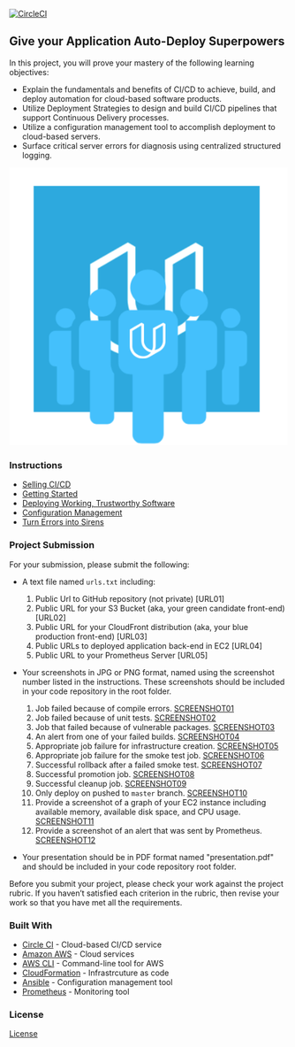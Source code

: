 [![CircleCI](https://dl.circleci.com/status-badge/img/gh/Behordeun/ALX_T_Cloud_DevOps_Project_3/tree/master.svg?style=svg)](https://dl.circleci.com/status-badge/redirect/gh/Behordeun/ALX_T_Cloud_DevOps_Project_3/tree/master)

## Give your Application Auto-Deploy Superpowers

In this project, you will prove your mastery of the following learning objectives:

- Explain the fundamentals and benefits of CI/CD to achieve, build, and deploy automation for cloud-based software products.
- Utilize Deployment Strategies to design and build CI/CD pipelines that support Continuous Delivery processes.
- Utilize a configuration management tool to accomplish deployment to cloud-based servers.
- Surface critical server errors for diagnosis using centralized structured logging.

![Diagram of CI/CD Pipeline we will be building.](udapeople.png)

### Instructions

* [Selling CI/CD](instructions/0-selling-cicd.md)
* [Getting Started](instructions/1-getting-started.md)
* [Deploying Working, Trustworthy Software](instructions/2-deploying-trustworthy-code.md)
* [Configuration Management](instructions/3-configuration-management.md)
* [Turn Errors into Sirens](instructions/4-turn-errors-into-sirens.md)

### Project Submission

For your submission, please submit the following:

- A text file named `urls.txt` including:

  1. Public Url to GitHub repository (not private) [URL01]
  2. Public URL for your S3 Bucket (aka, your green candidate front-end) [URL02]
  3. Public URL for your CloudFront distribution (aka, your blue production front-end) [URL03]
  4. Public URLs to deployed application back-end in EC2 [URL04]
  5. Public URL to your Prometheus Server [URL05]
- Your screenshots in JPG or PNG format, named using the screenshot number listed in the instructions. These screenshots should be included in your code repository in the root folder.

  1. Job failed because of compile errors. [SCREENSHOT01][SCREENSHOT01]
  2. Job failed because of unit tests. [SCREENSHOT02][SCREENSHOT02]
  3. Job that failed because of vulnerable packages. [SCREENSHOT03][SCREENSHOT03]
  4. An alert from one of your failed builds. [SCREENSHOT04][SCREENSHOT04]
  5. Appropriate job failure for infrastructure creation. [SCREENSHOT05][SCREENSHOT05]
  6. Appropriate job failure for the smoke test job. [SCREENSHOT06][SCREENSHOT06]
  7. Successful rollback after a failed smoke test. [SCREENSHOT07][SCREENSHOT07]
  8. Successful promotion job. [SCREENSHOT08][SCREENSHOT08]
  9. Successful cleanup job. [SCREENSHOT09][SCREENSHOT09]
  10. Only deploy on pushed to `master` branch. [SCREENSHOT10][SCREENSHOT10]
  11. Provide a screenshot of a graph of your EC2 instance including available memory, available disk space, and CPU usage. [SCREENSHOT11][SCREENSHOT11]
  12. Provide a screenshot of an alert that was sent by Prometheus. [SCREENSHOT12][SCREENSHOT12]
- Your presentation should be in PDF format named "presentation.pdf" and should be included in your code repository root folder.

Before you submit your project, please check your work against the project rubric. If you haven’t satisfied each criterion in the rubric, then revise your work so that you have met all the requirements.

### Built With

- [Circle CI](www.circleci.com) - Cloud-based CI/CD service
- [Amazon AWS](https://aws.amazon.com/) - Cloud services
- [AWS CLI](https://aws.amazon.com/cli/) - Command-line tool for AWS
- [CloudFormation](https://aws.amazon.com/cloudformation/) - Infrastrcuture as code
- [Ansible](https://www.ansible.com/) - Configuration management tool
- [Prometheus](https://prometheus.io/) - Monitoring tool

### License

[License](LICENSE.md)

[SCREENSHOT01]: screenshot01.png
[SCREENSHOT02]: screenshot02.png
[SCREENSHOT03]: screenshot03.png
[SCREENSHOT04]: screenshot04.png
[SCREENSHOT05]: screenshot05.png
[SCREENSHOT06]: screenshot06.png
[SCREENSHOT07]: screenshot07.png
[SCREENSHOT08]: screenshot08.png
[SCREENSHOT09]: screenshot09.png
[SCREENSHOT10]: screenshot10.png
[SCREENSHOT11]: screenshot11.png
[SCREENSHOT12]: screenshot12.png
